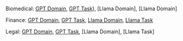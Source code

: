 Biomedical: [GPT Domain](https://huggingface.co/selimyagci/biomedical_domain_adapter_gpt), [GPT Task](https://huggingface.co/selimyagci/biomedical_task_adapter_gpt)), [Llama Domain], [Llama Domain]

Finance: [GPT Domain](https://huggingface.co/selimyagci/finance_domain_adapter_gpt), [GPT Task](https://huggingface.co/selimyagci/finance_task_adapter_gpt), [Llama Domain](https://huggingface.co/selimyagci/finance_domain_adapter_llama), [Llama Task](https://huggingface.co/selimyagci/finance_task_adapter_llama)

Legal: [GPT Domain](https://huggingface.co/selimyagci/legal_domain_adapter_gpt), [GPT Task](https://huggingface.co/selimyagci/legal_task_adapter_gpt), [Llama Domain], [Llama Task]
